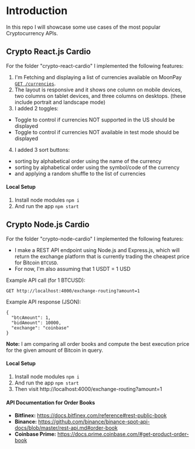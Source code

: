 # Introduction

In this repo I will showcase some use cases of the most popular Cryptocurrency APIs.

## Crypto React.js Cardio

For the folder "crypto-react-cardio" I implemented the following features:

1. I'm Fetching and displaying a list of currencies available on MoonPay [`GET /currencies`](https://api.moonpay.io/v3/currencies).
2. The layout is responsive and it shows one column on mobile devices, two columns on tablet devices, and three columns on desktops. (these include portrait and landscape mode)
3. I added 2 toggles:

- Toggle to control if currencies NOT supported in the US should be displayed
- Toggle to control if currencies NOT available in test mode should be displayed

4. I added 3 sort buttons:

- sorting by alphabetical order using the name of the currency
- sorting by alphabetical order using the symbol/code of the currency
- and applying a random shuffle to the list of currencies

#### Local Setup

1. Install node modules `npm i`
2. And run the app `npm start`

## Crypto Node.js Cardio

For the folder "crypto-node-cardio" I implemented the following features:

- I make a REST API endpoint using Node.js and Express.js, which will return the exchange platform that is currently trading the cheapest price for Bitcoin `BTCUSD`.
- For now, I'm also assuming that 1 USDT = 1 USD

Example API call (for 1 BTCUSD):

```
GET http://localhost:4000/exchange-routing?amount=1
```

Example API response (JSON):

```
{
  "btcAmount": 1,
  "bidAmount": 10000,
  "exchange": "coinbase"
}
```

**Note:** I am comparing all order books and compute the best execution price for the given amount of Bitcoin in query.

#### Local Setup

1. Install node modules `npm i`
2. And run the app `npm start`
3. Then visit http://localhost:4000/exchange-routing?amount=1

#### API Documentation for Order Books

- **Bitfinex:** https://docs.bitfinex.com/reference#rest-public-book
- **Binance:** https://github.com/binance/binance-spot-api-docs/blob/master/rest-api.md#order-book
- **Coinbase Prime:** https://docs.prime.coinbase.com/#get-product-order-book
